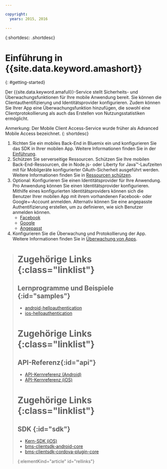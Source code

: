 ```yaml
---

copyright:
  years: 2015, 2016
  
---
```


{:shortdesc: .shortdesc}

# Einführung in {{site.data.keyword.amashort}}
{: #getting-started}

Der {{site.data.keyword.amafull}}-Service stellt Sicherheits- und Überwachungsfunktionen für Ihre mobile Anwendung bereit. Sie können die Clientauthentifizierung und Identitätsprovider konfigurieren. Zudem können Sie Ihrer App eine Überwachungsfunktion hinzufügen, die sowohl eine Clientprotokollierung als auch das Erstellen von Nutzungsstatistiken ermöglicht.

Anmerkung: Der Mobile Client Access-Service wurde früher als Advanced Mobile Access bezeichnet.
{: shortdesc}

1. Richten Sie ein mobiles Back-End in Bluemix ein und konfigurieren Sie das SDK in Ihrer mobilen App. Weitere Informationen finden Sie in der [Einführung](getting-started.html).
1. Schützen Sie serverseitige Ressourcen. Schützen Sie Ihre mobilen Back-End-Ressourcen, die in Node.js- oder Liberty for Java&trade;-Laufzeiten mit für Mobilgeräte konfigurierter OAuth-Sicherheit ausgeführt werden. Weitere Informationen finden Sie in [Ressourcen schützen](protecting-resources.html).
1. Optional: Konfigurieren Sie einen Identitätsprovider für Ihre Anwendung. Pro Anwendung können Sie einen Identitätsprovider konfigurieren. Mithilfe eines konfigurierten Identitätsproviders können sich die Benutzer Ihrer mobilen App mit ihrem vorhandenen Facebook- oder Google+-Account anmelden. Alternativ können Sie eine angepasste Authentifizierung erstellen, um zu definieren, wie sich Benutzer anmelden können.
   * [Facebook](facebook-auth-overview.html)
   * [Google](google-auth-overview.html)
   * [Angepasst](custom-auth.html)
1. Konfigurieren Sie die Überwachung und Protokollierung der App.  Weitere Informationen finden Sie in [Überwachung von Apps](app-monitoring.html).


># Zugehörige Links {:class="linklist"}
>## Lernprogramme und Beispiele {:id="samples"}
>* [android-helloauthentication](https://github.com/ibm-bluemix-mobile-services/bms-samples-android-helloauthentication)
>* [ios-helloauthentication](https://github.com/ibm-bluemix-mobile-services/bms-samples-ios-helloauthentication)
>
># Zugehörige Links {:class="linklist"}
>## API-Referenz{:id="api"}
>* [API-Kernreferenz (Android)](https://console.{DomainName}/docs/api/content/api/mobilefirst/android/core-api-doc/overview-summary.html)
>* [API-Kernreferenz (iOS)](https://console.{DomainName}/docs/api/content/api/mobilefirst/ios/IMFCore_api-doc/html/index.html)
>
># Zugehörige Links {:class="linklist"}
>## SDK {:id="sdk"}
>* [Kern-SDK (iOS)](https://hub.jazz.net/git/bluemixmobilesdk/imf-ios-sdk/archive?revstr=master)  
>* [bms-clientsdk-android-core](https://github.com/ibm-bluemix-mobile-services/bms-clientsdk-android-core)
>* [bms-clientsdk-cordova-plugin-core](https://github.com/ibm-bluemix-mobile-services/bms-clientsdk-cordova-plugin-core)
>
>{:elementKind="article" id="rellinks"}
